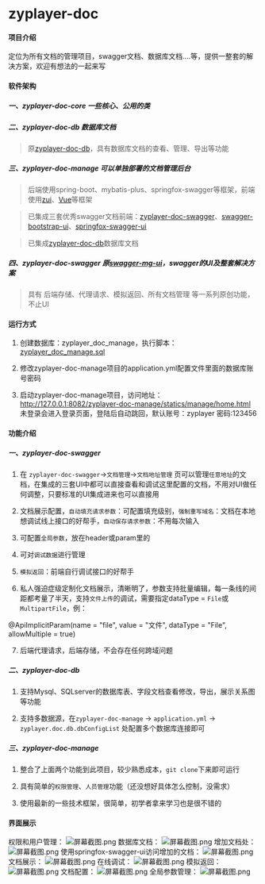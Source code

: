 # zyplayer-doc

#### 项目介绍
定位为所有文档的管理项目，swagger文档、数据库文档....等，提供一整套的解决方案，欢迎有想法的一起来写

#### 软件架构
##### 一、zyplayer-doc-core 一些核心、公用的类

##### 二、zyplayer-doc-db 数据库文档
> 原[zyplayer-doc-db](https://gitee.com/zyplayer/zyplayer-doc-db)，具有数据库文档的查看、管理、导出等功能

##### 三、zyplayer-doc-manage 可以单独部署的文档管理后台
> 后端使用spring-boot、mybatis-plus、springfox-swagger等框架，前端使用[zui](http://zui.sexy/)、[Vue](https://cn.vuejs.org/)等框架

> 已集成三套优秀swagger文档前端：[zyplayer-doc-swagger](https://gitee.com/zyplayer/zyplayer-doc)、[swagger-bootstrap-ui](https://gitee.com/xiaoym/swagger-bootstrap-ui)、[springfox-swagger-ui](https://github.com/springfox/springfox/tree/master/springfox-swagger-ui)

> 已集成[zyplayer-doc-db](https://gitee.com/zyplayer/zyplayer-doc)数据库文档

##### 四、zyplayer-doc-swagger 原[swagger-mg-ui](https://gitee.com/zyplayer/swagger-mg-ui)，swagger的UI及整套解决方案
> 具有 后端存储、代理请求、模拟返回、所有文档管理 等一系列原创功能，不止UI

#### 运行方式

1. 创建数据库：zyplayer_doc_manage，执行脚本：[zyplayer_doc_manage.sql](https://gitee.com/zyplayer/zyplayer-doc/blob/master/zyplayer-doc-manage/src/main/resources/sql/zyplayer_doc_manage.sql)

2. 修改zyplayer-doc-manage项目的application.yml配置文件里面的数据库账号密码

3. 启动zyplayer-doc-manage项目，访问地址：
http://127.0.0.1:8082/zyplayer-doc-manage/statics/manage/home.html
未登录会进入登录页面，登陆后自动跳回，默认账号：zyplayer 密码:123456

#### 功能介绍

##### 一、zyplayer-doc-swagger
1. 在 `zyplayer-doc-swagger`->`文档管理`->`文档地址管理` 页可以管理`任意地址`的文档，在集成的三套UI中都可以直接查看和调试这里配置的文档，不用对UI做任何调整，只要标准的UI集成进来也可以直接用

2. 文档展示配置，`自动填充请求参数`：可配置填充级别，`强制重写域名`：文档在本地想调试线上接口的好帮手，`自动保存请求参数`：不用每次输入

3. 可配置`全局参数`，放在header或param里的

4. 可对`调试数据`进行管理

5. `模拟返回`：前端自行调试接口的好帮手

6. 私人强迫症级定制化文档展示，清晰明了，参数支持批量编辑，每一条线的间距都考量了半天，支持`文件上传`的调试，需要指定dataType = `File`或`MultipartFile`，例：

@ApiImplicitParam(name = "file", value = "文件", dataType = "File", allowMultiple = true)

7. 后端代理请求，后端存储，不会存在任何跨域问题

##### 二、zyplayer-doc-db
1. 支持Mysql、SQLserver的数据库表、字段文档查看修改，导出，展示关系图等功能

2. 支持多数据源，在`zyplayer-doc-manage` -> `application.yml` -> `zyplayer.doc.db.dbConfigList` 处配置多个数据库连接即可

##### 三、zyplayer-doc-manage
1. 整合了上面两个功能到此项目，较少熟悉成本，`git clone`下来即可运行

2. 具有简单的`权限管理`、`人员管理`功能（还没想好具体怎么控制，没需求）

3. 使用最新的一些技术框架，很简单，初学者拿来学习也是很不错的

#### 界面展示
权限和用户管理：
![](https://images.gitee.com/uploads/images/2018/1216/224050_3f93dd4a_596905.png "屏幕截图.png")
数据库文档：
![](https://images.gitee.com/uploads/images/2018/1219/231332_0a95e458_596905.png "屏幕截图.png")
增加文档处：
![](https://images.gitee.com/uploads/images/2019/0108/225208_6f4a9a64_596905.png "屏幕截图.png")
使用springfox-swagger-ui访问增加的文档：
![](https://images.gitee.com/uploads/images/2019/0108/225313_76ab6962_596905.png "屏幕截图.png")
文档展示：
![](https://images.gitee.com/uploads/images/2019/0108/224850_6940f92e_596905.png "屏幕截图.png")
在线调试：
![](https://images.gitee.com/uploads/images/2019/0108/224934_cb4cedea_596905.png "屏幕截图.png")
模拟返回：
![](https://images.gitee.com/uploads/images/2019/0108/224958_1f20b45d_596905.png "屏幕截图.png")
文档配置：
![](https://images.gitee.com/uploads/images/2019/0108/225024_1c8b2526_596905.png "屏幕截图.png")
全局参数管理：
![](https://images.gitee.com/uploads/images/2019/0108/225056_d2e861df_596905.png "屏幕截图.png")





